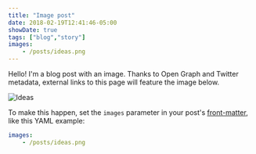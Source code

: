 ```yaml
---
title: "Image post"
date: 2018-02-19T12:41:46-05:00
showDate: true
tags: ["blog","story"]
images:
    - /posts/ideas.png
---
```


Hello! I'm a blog post with an image. Thanks to Open Graph and Twitter metadata, external links to this page will feature the image below.

![Ideas](/posts/ideas.png)

To make this happen, set the `images` parameter in your post's [front-matter](https://gohugo.io/content-management/front-matter/), like this YAML example:

```yaml
images:
    - /posts/ideas.png
```
